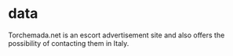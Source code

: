# data
Torchemada.net is an escort advertisement site and also offers the possibility of contacting them in Italy.
